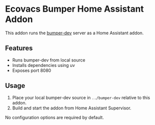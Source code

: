 # Ecovacs Bumper Home Assistant Addon

This addon runs the [bumper-dev](https://github.com/pikeman20/bumper-dev) server as a Home Assistant addon.

## Features

- Runs bumper-dev from local source
- Installs dependencies using uv
- Exposes port 8080

## Usage

1. Place your local bumper-dev source in `../bumper-dev` relative to this addon.
2. Build and start the addon from Home Assistant Supervisor.

No configuration options are required by default.